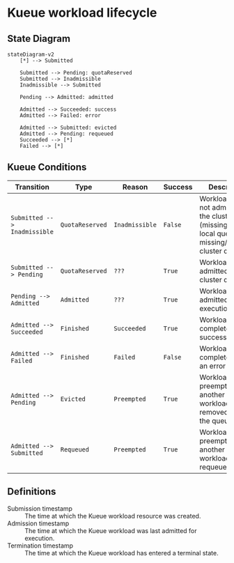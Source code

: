 # Kueue workload lifecycle

## State Diagram

```mermaid
stateDiagram-v2
    [*] --> Submitted

    Submitted --> Pending: quotaReserved
    Submitted --> Inadmissible
    Inadmissible --> Submitted

    Pending --> Admitted: admitted

    Admitted --> Succeeded: success
    Admitted --> Failed: error

    Admitted --> Submitted: evicted
    Admitted --> Pending: requeued
    Succeeded --> [*]
    Failed --> [*]
```

## Kueue Conditions

| Transition                   | Type            | Reason         | Success | Description                                                                                            |
| ---------------------------- | --------------- | -------------- | ------- | ------------------------------------------------------------------------------------------------------ |
| `Submitted --> Inadmissible` | `QuotaReserved` | `Inadmissible` | `False` | Workload was not admitted to the cluster (missing/stopped local queue, missing/inactive cluster queue) |
| `Submitted --> Pending`      | `QuotaReserved` | `???`          | `True`  | Workload was admitted to a cluster queue                                                               |
| `Pending --> Admitted`       | `Admitted`      | `???`          | `True`  | Workload was admitted for execution                                                                    |
| `Admitted --> Succeeded`     | `Finished`      | `Succeeded`    | `True`  | Workload completed successfully                                                                        |
| `Admitted --> Failed`        | `Finished`      | `Failed`       | `False` | Workload completed with an error                                                                       |
| `Admitted --> Pending`       | `Evicted`       | `Preempted`    | `True`  | Workload was preempted by another workload and removed from the queue                                  |
| `Admitted --> Submitted`     | `Requeued`      | `Preempted`    | `True`  | Workload was preempted by another workload and requeued                                                |

## Definitions

<dl>
<dt>Submission timestamp</dt>
<dd>The time at which the Kueue workload resource was created.</dd>

<dt>Admission timestamp</dt>
<dd>The time at which the Kueue workload was last admitted for execution.</dd>

<dt>Termination timestamp</dt>
<dd>The time at which the Kueue workload has entered a terminal state.</dd>
</dl>
